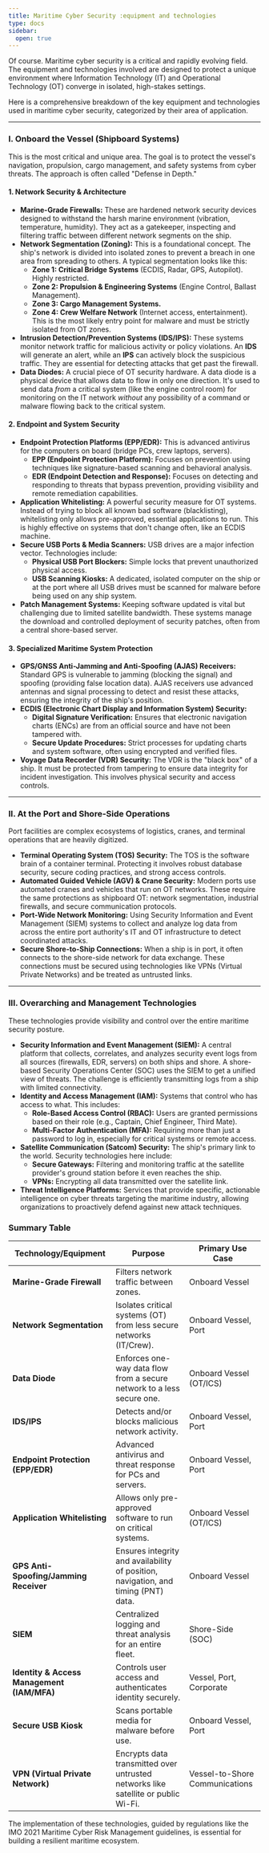 ```yaml
---
title: Maritime Cyber Security :equipment and technologies
type: docs
sidebar:
  open: true
---
```


Of course. Maritime cyber security is a critical and rapidly evolving field. The equipment and technologies involved are designed to protect a unique environment where Information Technology (IT) and Operational Technology (OT) converge in isolated, high-stakes settings.

Here is a comprehensive breakdown of the key equipment and technologies used in maritime cyber security, categorized by their area of application.

---

### I. Onboard the Vessel (Shipboard Systems)

This is the most critical and unique area. The goal is to protect the vessel's navigation, propulsion, cargo management, and safety systems from cyber threats. The approach is often called "Defense in Depth."

#### 1. Network Security & Architecture

*   **Marine-Grade Firewalls:** These are hardened network security devices designed to withstand the harsh marine environment (vibration, temperature, humidity). They act as a gatekeeper, inspecting and filtering traffic between different network segments on the ship.
*   **Network Segmentation (Zoning):** This is a foundational concept. The ship's network is divided into isolated zones to prevent a breach in one area from spreading to others. A typical segmentation looks like this:
    *   **Zone 1: Critical Bridge Systems** (ECDIS, Radar, GPS, Autopilot). Highly restricted.
    *   **Zone 2: Propulsion & Engineering Systems** (Engine Control, Ballast Management).
    *   **Zone 3: Cargo Management Systems.**
    *   **Zone 4: Crew Welfare Network** (Internet access, entertainment). This is the most likely entry point for malware and must be strictly isolated from OT zones.
*   **Intrusion Detection/Prevention Systems (IDS/IPS):** These systems monitor network traffic for malicious activity or policy violations. An **IDS** will generate an alert, while an **IPS** can actively block the suspicious traffic. They are essential for detecting attacks that get past the firewall.
*   **Data Diodes:** A crucial piece of OT security hardware. A data diode is a physical device that allows data to flow in only one direction. It's used to send data *from* a critical system (like the engine control room) for monitoring on the IT network *without* any possibility of a command or malware flowing back to the critical system.

#### 2. Endpoint and System Security

*   **Endpoint Protection Platforms (EPP/EDR):** This is advanced antivirus for the computers on board (bridge PCs, crew laptops, servers).
    *   **EPP (Endpoint Protection Platform):** Focuses on prevention using techniques like signature-based scanning and behavioral analysis.
    *   **EDR (Endpoint Detection and Response):** Focuses on detecting and responding to threats that bypass prevention, providing visibility and remote remediation capabilities.
*   **Application Whitelisting:** A powerful security measure for OT systems. Instead of trying to block all known bad software (blacklisting), whitelisting only allows pre-approved, essential applications to run. This is highly effective on systems that don't change often, like an ECDIS machine.
*   **Secure USB Ports & Media Scanners:** USB drives are a major infection vector. Technologies include:
    *   **Physical USB Port Blockers:** Simple locks that prevent unauthorized physical access.
    *   **USB Scanning Kiosks:** A dedicated, isolated computer on the ship or at the port where all USB drives must be scanned for malware before being used on any ship system.
*   **Patch Management Systems:** Keeping software updated is vital but challenging due to limited satellite bandwidth. These systems manage the download and controlled deployment of security patches, often from a central shore-based server.

#### 3. Specialized Maritime System Protection

*   **GPS/GNSS Anti-Jamming and Anti-Spoofing (AJAS) Receivers:** Standard GPS is vulnerable to jamming (blocking the signal) and spoofing (providing false location data). AJAS receivers use advanced antennas and signal processing to detect and resist these attacks, ensuring the integrity of the ship's position.
*   **ECDIS (Electronic Chart Display and Information System) Security:**
    *   **Digital Signature Verification:** Ensures that electronic navigation charts (ENCs) are from an official source and have not been tampered with.
    *   **Secure Update Procedures:** Strict processes for updating charts and system software, often using encrypted and verified files.
*   **Voyage Data Recorder (VDR) Security:** The VDR is the "black box" of a ship. It must be protected from tampering to ensure data integrity for incident investigation. This involves physical security and access controls.

---

### II. At the Port and Shore-Side Operations

Port facilities are complex ecosystems of logistics, cranes, and terminal operations that are heavily digitized.

*   **Terminal Operating System (TOS) Security:** The TOS is the software brain of a container terminal. Protecting it involves robust database security, secure coding practices, and strong access controls.
*   **Automated Guided Vehicle (AGV) & Crane Security:** Modern ports use automated cranes and vehicles that run on OT networks. These require the same protections as shipboard OT: network segmentation, industrial firewalls, and secure communication protocols.
*   **Port-Wide Network Monitoring:** Using Security Information and Event Management (SIEM) systems to collect and analyze log data from across the entire port authority's IT and OT infrastructure to detect coordinated attacks.
*   **Secure Shore-to-Ship Connections:** When a ship is in port, it often connects to the shore-side network for data exchange. These connections must be secured using technologies like VPNs (Virtual Private Networks) and be treated as untrusted links.

---

### III. Overarching and Management Technologies

These technologies provide visibility and control over the entire maritime security posture.

*   **Security Information and Event Management (SIEM):** A central platform that collects, correlates, and analyzes security event logs from all sources (firewalls, EDR, servers) on both ships and shore. A shore-based Security Operations Center (SOC) uses the SIEM to get a unified view of threats. The challenge is efficiently transmitting logs from a ship with limited connectivity.
*   **Identity and Access Management (IAM):** Systems that control who has access to what. This includes:
    *   **Role-Based Access Control (RBAC):** Users are granted permissions based on their role (e.g., Captain, Chief Engineer, Third Mate).
    *   **Multi-Factor Authentication (MFA):** Requiring more than just a password to log in, especially for critical systems or remote access.
*   **Satellite Communication (Satcom) Security:** The ship's primary link to the world. Security technologies here include:
    *   **Secure Gateways:** Filtering and monitoring traffic at the satellite provider's ground station before it even reaches the ship.
    *   **VPNs:** Encrypting all data transmitted over the satellite link.
*   **Threat Intelligence Platforms:** Services that provide specific, actionable intelligence on cyber threats targeting the maritime industry, allowing organizations to proactively defend against new attack techniques.

### Summary Table

| Technology/Equipment                       | Purpose                                                                               | Primary Use Case                     |
| ------------------------------------------ | ------------------------------------------------------------------------------------- | ------------------------------------ |
| **Marine-Grade Firewall**                  | Filters network traffic between zones.                                                | Onboard Vessel                       |
| **Network Segmentation**                   | Isolates critical systems (OT) from less secure networks (IT/Crew).                   | Onboard Vessel, Port                 |
| **Data Diode**                             | Enforces one-way data flow from a secure network to a less secure one.                | Onboard Vessel (OT/ICS)              |
| **IDS/IPS**                                | Detects and/or blocks malicious network activity.                                     | Onboard Vessel, Port                 |
| **Endpoint Protection (EPP/EDR)**          | Advanced antivirus and threat response for PCs and servers.                           | Onboard Vessel, Port                 |
| **Application Whitelisting**               | Allows only pre-approved software to run on critical systems.                         | Onboard Vessel (OT/ICS)              |
| **GPS Anti-Spoofing/Jamming Receiver**     | Ensures integrity and availability of position, navigation, and timing (PNT) data.    | Onboard Vessel                       |
| **SIEM**                                   | Centralized logging and threat analysis for an entire fleet.                          | Shore-Side (SOC)                     |
| **Identity & Access Management (IAM/MFA)** | Controls user access and authenticates identity securely.                             | Vessel, Port, Corporate              |
| **Secure USB Kiosk**                       | Scans portable media for malware before use.                                          | Onboard Vessel, Port                 |
| **VPN (Virtual Private Network)**          | Encrypts data transmitted over untrusted networks like satellite or public Wi-Fi.     | Vessel-to-Shore Communications     |

The implementation of these technologies, guided by regulations like the IMO 2021 Maritime Cyber Risk Management guidelines, is essential for building a resilient maritime ecosystem.